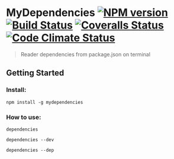 

# MyDependencies [![NPM version][npm-image]][npm-url] [![Build Status][travis-image]][travis-url] [![Coveralls Status][coveralls-image]][coveralls-url] [![Code Climate Status][codeclimate-image]][codeclimate-url] 

> Reader dependencies from package.json on terminal

## Getting Started

### Install:

```
npm install -g mydependencies
```

### How to use:

```
dependencies
```

```
dependencies --dev
```

```
dependencies --dep
```


[downloads-image]: http://img.shields.io/npm/dm/mydependencies.svg
[npm-url]: https://www.npmjs.org/package/mydependencies
[npm-image]: http://img.shields.io/npm/v/mydependencies.svg

[travis-url]: https://travis-ci.org/jansanchez/mydependencies
[travis-image]: http://img.shields.io/travis/jansanchez/mydependencies.svg

[coveralls-url]: https://coveralls.io/r/jansanchez/mydependencies
[coveralls-image]: https://img.shields.io/coveralls/jansanchez/mydependencies.svg

[codeship-url]: https://www.codeship.io/projects/44868
[codeship-image]: https://codeship.io/projects/221e0440-44c9-0132-43bc-1e738e05cfd5/status?branch=master

[codeclimate-url]: https://codeclimate.com/github/jansanchez/mydependencies
[codeclimate-image]: https://codeclimate.com/github/jansanchez/mydependencies/badges/gpa.svg
